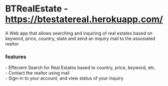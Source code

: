 # BTRealEstate - https://btestatereal.herokuapp.com/
A Web app that allows searching and inquiring of real estates based on keyword, price, country, state and send an inquiry mail
to the assosiated realtor

<h3> features </h3>
- Effecient Search for Real Estates based to country, price, keyword, etc. <br/>
- Contact the realtor using mail <br/>
- Sign-in to your account, and view status of your inquiry <br/>
